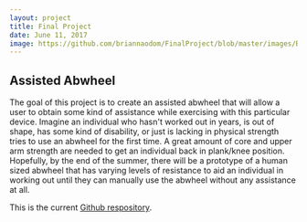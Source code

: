 ```yaml
---
layout: project
title: Final Project
date: June 11, 2017
image: https://github.com/briannaodom/FinalProject/blob/master/images/BreadboardWHbridge.JPG
---
```


## Assisted Abwheel

The goal of this project is to create an assisted abwheel that will allow a user to obtain some kind of assistance while exercising with this particular device. Imagine an individual who hasn't worked out in years, is out of shape, has some kind of disability, or just is lacking in physical strength tries to use an abwheel for the first time. A great amount of core and upper arm strength are needed to get an individual back in plank/knee position. Hopefully, by the end of the summer, there will be a prototype of a human sized abwheel that has varying levels of resistance to aid an individual in working out until they can manually use the abwheel without any assistance at all. 

This is the current [Github respository](https://github.com/briannaodom/FinalProject). 

